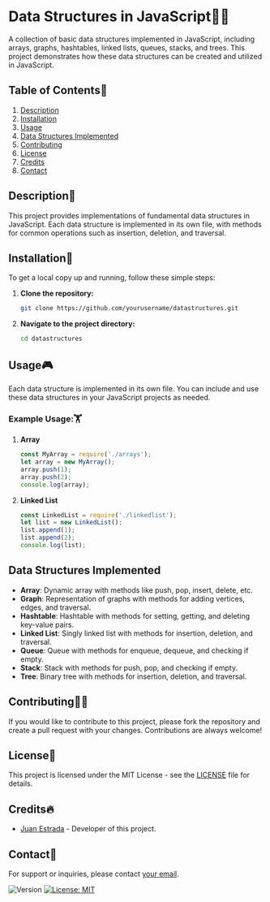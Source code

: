 # Data Structures in JavaScript👨‍🔧

A collection of basic data structures implemented in JavaScript, including arrays, graphs, hashtables, linked lists, queues, stacks, and trees. This project demonstrates how these data structures can be created and utilized in JavaScript.

## Table of Contents🤗
1. [Description](#description)
2. [Installation](#installation)
3. [Usage](#usage)
4. [Data Structures Implemented](#data-structures-implemented)
5. [Contributing](#contributing)
6. [License](#license)
7. [Credits](#credits)
8. [Contact](#contact)

## Description🙌

This project provides implementations of fundamental data structures in JavaScript. Each data structure is implemented in its own file, with methods for common operations such as insertion, deletion, and traversal.

## Installation🐢

To get a local copy up and running, follow these simple steps:

1. **Clone the repository:**
    ```bash
    git clone https://github.com/yourusername/datastructures.git
    ```

2. **Navigate to the project directory:**
    ```bash
    cd datastructures
    ```



## Usage🎮

Each data structure is implemented in its own file. You can include and use these data structures in your JavaScript projects as needed.

### Example Usage:🏋️

1. **Array**
    ```javascript
    const MyArray = require('./arrays');
    let array = new MyArray();
    array.push(1);
    array.push(2);
    console.log(array);
    ```

2. **Linked List**
    ```javascript
    const LinkedList = require('./linkedlist');
    let list = new LinkedList();
    list.append(1);
    list.append(2);
    console.log(list);
    ```

## Data Structures Implemented

- **Array**: Dynamic array with methods like push, pop, insert, delete, etc.
- **Graph**: Representation of graphs with methods for adding vertices, edges, and traversal.
- **Hashtable**: Hashtable with methods for setting, getting, and deleting key-value pairs.
- **Linked List**: Singly linked list with methods for insertion, deletion, and traversal.
- **Queue**: Queue with methods for enqueue, dequeue, and checking if empty.
- **Stack**: Stack with methods for push, pop, and checking if empty.
- **Tree**: Binary tree with methods for insertion, deletion, and traversal.

## Contributing🙇‍♂️

If you would like to contribute to this project, please fork the repository and create a pull request with your changes. Contributions are always welcome!

## License📜

This project is licensed under the MIT License - see the [LICENSE](https://choosealicense.com/licenses/mit/) file for details.


## Credits🔥

- [Juan Estrada](https://github.com/yourusername) - Developer of this project.

## Contact🦻

For support or inquiries, please contact [your email](mailto:your.email@example.com).
<p>
  <img alt="Version" src="https://img.shields.io/badge/version-0.1.0-blue.svg?cacheSeconds=2592000" />
  <a href="#" target="_blank">
    <img alt="License: MIT" src="https://img.shields.io/badge/License-MIT-yellow.svg" />
  </a>
</p>
